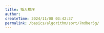 ```yaml
---
title: 插入排序
author:
createTime: 2024/11/08 03:42:37
permalink: /basics/algorithm/sort/7mdber5g/
---
```


